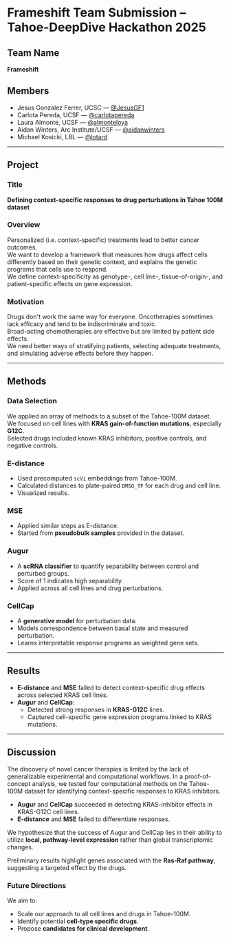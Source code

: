 # Frameshift Team Submission – Tahoe-DeepDive Hackathon 2025

## Team Name
**Frameshift**

## Members
- Jesus Gonzalez Ferrer, UCSC — [@JesusGF1](https://github.com/JesusGF1)
- Carlota Pereda, UCSF — [@carlotapereda](https://github.com/carlotapereda)
- Laura Almonte, UCSF — [@almonteloya](https://github.com/almonteloya)
- Aidan Winters, Arc Institute/UCSF — [@aidanwinters](https://github.com/aidanwinters)
- Michael Kosicki, LBL — [@lotard](https://github.com/lotard)

---

## Project

### Title
**Defining context-specific responses to drug perturbations in Tahoe 100M dataset**

### Overview
Personalized (i.e. context-specific) treatments lead to better cancer outcomes.  
We want to develop a framework that measures how drugs affect cells differently based on their genetic context, and explains the genetic programs that cells use to respond.  
We define context-specificity as genotype-, cell line-, tissue-of-origin-, and patient-specific effects on gene expression.

### Motivation
Drugs don't work the same way for everyone. Oncotherapies sometimes lack efficacy and tend to be indiscriminate and toxic.  
Broad-acting chemotherapies are effective but are limited by patient side effects.  
We need better ways of stratifying patients, selecting adequate treatments, and simulating adverse effects before they happen.

---

## Methods

### Data Selection
We applied an array of methods to a subset of the Tahoe-100M dataset.  
We focused on cell lines with **KRAS gain-of-function mutations**, especially **G12C**.  
Selected drugs included known KRAS inhibitors, positive controls, and negative controls.

### E-distance
- Used precomputed `scVi` embeddings from Tahoe-100M.
- Calculated distances to plate-paired `DMSO_TF` for each drug and cell line.
- Visualized results.

### MSE
- Applied similar steps as E-distance.
- Started from **pseudobulk samples** provided in the dataset.

### Augur
- A **scRNA classifier** to quantify separability between control and perturbed groups.
- Score of 1 indicates high separability.
- Applied across all cell lines and drug perturbations.

### CellCap
- A **generative model** for perturbation data.
- Models correspondence between basal state and measured perturbation.
- Learns interpretable response programs as weighted gene sets.

---

## Results

- **E-distance** and **MSE** failed to detect context-specific drug effects across selected KRAS cell lines.
- **Augur** and **CellCap**:
  - Detected strong responses in **KRAS-G12C** lines.
  - Captured cell-specific gene expression programs linked to KRAS mutations.

---

## Discussion

The discovery of novel cancer therapies is limited by the lack of generalizable experimental and computational workflows. In a proof-of-concept analysis, we tested four computational methods on the Tahoe-100M dataset for identifying context-specific responses to KRAS inhibitors.

- **Augur** and **CellCap** succeeded in detecting KRAS-inhibitor effects in KRAS-G12C cell lines.
- **E-distance** and **MSE** failed to differentiate responses.

We hypothesize that the success of Augur and CellCap lies in their ability to utilize **local, pathway-level expression** rather than global transcriptomic changes.

Preliminary results highlight genes associated with the **Ras-Raf pathway**, suggesting a targeted effect by the drugs.

### Future Directions
We aim to:
- Scale our approach to all cell lines and drugs in Tahoe-100M.
- Identify potential **cell-type specific drugs**.
- Propose **candidates for clinical development**.



